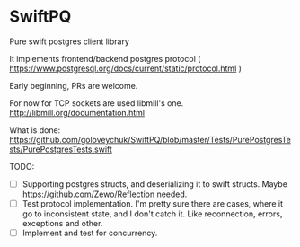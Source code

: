 # SwiftPQ
Pure swift postgres client library

It implements frontend/backend postgres protocol ( https://www.postgresql.org/docs/current/static/protocol.html )

Early beginning, PRs are welcome.

For now for TCP sockets are used libmill's one. http://libmill.org/documentation.html

What is done:
https://github.com/goloveychuk/SwiftPQ/blob/master/Tests/PurePostgresTests/PurePostgresTests.swift

TODO:
- [ ] Supporting postgres structs, and deserializing it to swift structs. Maybe https://github.com/Zewo/Reflection needed.
- [ ] Test protocol implementation. I'm pretty sure there are cases, where it go to inconsistent state, and I don't catch it. Like reconnection, errors, exceptions and other.
- [ ] Implement and test for concurrency.
